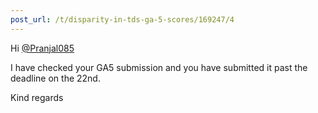 ```yaml
---
post_url: /t/disparity-in-tds-ga-5-scores/169247/4
---
```

Hi [@Pranjal085](/u/pranjal085)

I have checked your GA5 submission and you have submitted it past the deadline on the 22nd.

Kind regards